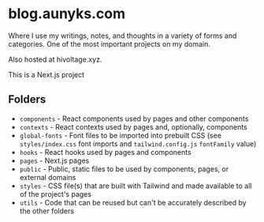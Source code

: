 # blog.aunyks.com
Where I use my writings, notes, and thoughts in a variety of forms and categories. One of 
the most important projects on my domain.
  

Also hosted at hivoltage.xyz.  

This is a Next.js project

## Folders

- `components` - React components used by pages and other components
- `contexts` - React contexts used by pages and, optionally, components
- `global-fonts` - Font files to be imported into prebuilt CSS (see `styles/index.css` font imports and `tailwind.config.js` `fontFamily` value)
- `hooks` - React hooks used by pages and components
- `pages` - Next.js pages
- `public` - Public, static files to be used by components, pages, or external domains
- `styles` - CSS file(s) that are built with Tailwind and made available to all of the project's pages
- `utils` - Code that can be reused but can't be accurately described by the other folders
